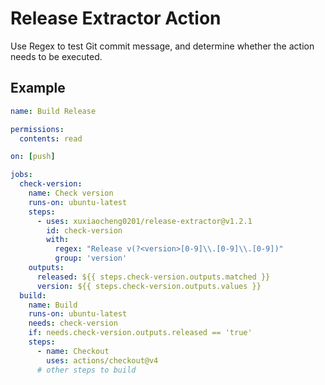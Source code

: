 # Release Extractor Action

Use Regex to test Git commit message,
and determine whether the action needs to be executed.

## Example

```yml
name: Build Release

permissions:
  contents: read

on: [push]

jobs:
  check-version:
    name: Check version
    runs-on: ubuntu-latest
    steps:
      - uses: xuxiaocheng0201/release-extractor@v1.2.1
        id: check-version
        with:
          regex: "Release v(?<version>[0-9]\\.[0-9]\\.[0-9])"
          group: 'version'
    outputs:
      released: ${{ steps.check-version.outputs.matched }}
      version: ${{ steps.check-version.outputs.values }}
  build:
    name: Build
    runs-on: ubuntu-latest
    needs: check-version
    if: needs.check-version.outputs.released == 'true'
    steps:
      - name: Checkout
        uses: actions/checkout@v4
      # other steps to build
```
